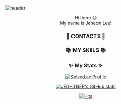 ![header](https://capsule-render.vercel.app/api?type=waving&color=auto&height=220&section=header&text=Hello%20World!&fontSize=60&animation=fadeIn&fontAlignY=38&desc=I'm%20Jeheon%20Lee!&descAlignY=58&descAlign=60)
<div align=center> Hi there 😃 </div>
<div align=center> My name is Jeheon Lee!  </div>

### <div align=center> 🌈 CONTACTS 🌈 </div>

<div align=center> 
</div>

### <div align=center> 📚 MY SKIILS 📚 </div>

<div align=center> 
</div>

<div align=center>

### ✨ My Stats ✨

[![Solved.ac Profile](http://mazassumnida.wtf/api/v2/generate_badge?boj=jeheon0717)](https://solved.ac/jeheon0717)
  
[![JEGHTNER's GitHub stats](https://github-readme-stats.vercel.app/api?username=JEGHTNER)](https://github.com/anuraghazra/github-readme-stats)

[![Hits](https://hits.seeyoufarm.com/api/count/incr/badge.svg?url=https%3A%2F%2Fgithub.com%2FJEGHTNER&count_bg=%2379C83D&title_bg=%23555555&icon=&icon_color=%23E7E7E7&title=hits&edge_flat=false)](https://hits.seeyoufarm.com)
